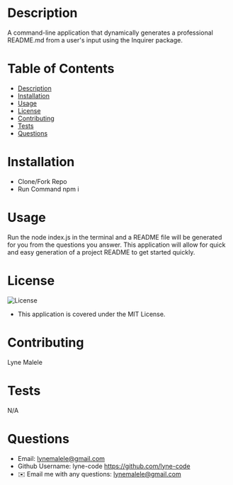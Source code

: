# Description
A command-line application that dynamically generates a professional README.md from a user's input using the Inquirer package.

# Table of Contents
  * [Description](https://github.com/lyne-code/initiate-that-readme/blob/master/README.md#description)
  * [Installation](https://github.com/lyne-code/initiate-that-readme/blob/master/README.md#installation)
  * [Usage](https://github.com/lyne-code/initiate-that-readme/blob/master/README.md#usage)
  * [License](https://github.com/lyne-code/initiate-that-readme/blob/master/README.md#license)
  * [Contributing](https://github.com/lyne-code/initiate-that-readme/blob/master/README.md#contributing)
  * [Tests](https://github.com/lyne-code/initiate-that-readme/blob/master/README.md#tests)
  * [Questions](https://github.com/lyne-code/initiate-that-readme/blob/master/README.md#questions)
  
 # Installation
   * Clone/Fork Repo
   * Run Command npm i
 
 # Usage
Run the node index.js in the terminal and a README file will be generated for you from the questions you answer. This application will allow for quick and easy generation of a project README to get started quickly.
 
 # License
 ![License](https://img.shields.io/github/license/macklinu/mit-license.svg)
 - This application is covered under the MIT License.
  
 
 # Contributing
   Lyne Malele
 
 # Tests
   N/A
 
 # Questions
   * Email: lynemalele@gmail.com
   * Github Username: lyne-code https://github.com/lyne-code
   * ✉️ Email me with any questions: lynemalele@gmail.com

